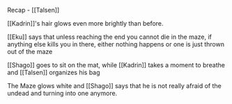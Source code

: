 Recap - [[Talsen]]

[[Kadrin]]'s hair glows even more brightly than before.

[[Eku]] says that unless reaching the end you cannot die in the maze, if anything else kills you in there, either nothing happens or one is just thrown out of the maze

[[Shago]] goes to sit on the mat, while [[Kadrin]] takes a moment to breathe and [[Talsen]] organizes his bag

The Maze glows white and [[Shago]] says that he is not really afraid of the undead and turning into one anymore.

